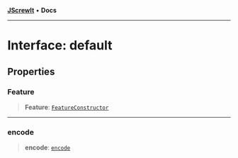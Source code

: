 [**JScrewIt**](../README.md) • **Docs**

***

# Interface: default

## Properties

### Feature

> **Feature**: [`FeatureConstructor`](FeatureConstructor.md)

***

### encode

> **encode**: [`encode`](encode.md)
